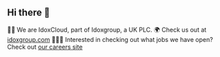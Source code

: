 ## Hi there 👋

👋🏻 We are IdoxCloud, part of Idoxgroup, a UK PLC.
🌍 Check us out at [idoxgroup.com](https://idoxgroup.com)
🧑🏻‍💻 Interested in checking out what jobs we have open? Check out [our careers site](https://idoxgroup.com/careers/)
